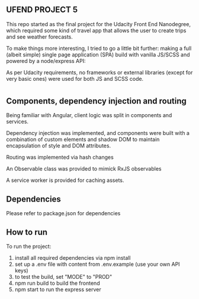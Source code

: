 ## UFEND PROJECT 5

This repo started as the final project for the Udacity Front End Nanodegree, which required some kind of travel app that allows the user to create trips and see weather forecasts.

To make things more interesting, I tried to go a little bit further: making a full (albeit simple) single page application (SPA) build with vanilla JS/SCSS and powered by a node/express API:

As per Udacity requirements, no frameworks or external libraries (except for very basic ones) were used for both JS and SCSS code.
#
## Components, dependency injection and routing
Being familiar with Angular, client logic was split in components and services.

Dependency injection was implemented, and components were built with a combination of custom elements and shadow DOM to maintain encapsulation of style and DOM attributes.

Routing was implemented via hash changes

An Observable class was provided to mimick RxJS observables

A service worker is provided for caching assets.
## Dependencies
Please refer to package.json for dependencies

## How to run
To run the project:
1) install all required dependencies via npm install
2) set up a .env file with content from .env.example (use your own API keys)
3) to test the build, set "MODE" to "PROD"
4) npm run build to build the frontend
5) npm start to run the express server

